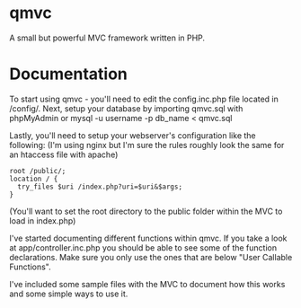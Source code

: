 # qmvc
A small but powerful MVC framework written in PHP.

# Documentation

To start using qmvc - you'll need to edit the config.inc.php file located in /config/. Next, setup your database by importing qmvc.sql with phpMyAdmin or mysql -u username -p db_name < qmvc.sql

Lastly, you'll need to setup your webserver's configuration like the following:
(I'm using nginx but I'm sure the rules roughly look the same for an htaccess file with apache)
```
root /public/;
location / {
  try_files $uri /index.php?uri=$uri&$args;
}
```
(You'll want to set the root directory to the public folder within the MVC to load in index.php)

I've started documenting different functions within qmvc. If you take a look at app/controller.inc.php you should be able to see some of the function declarations. Make sure you only use the ones that are below "User Callable Functions".

I've included some sample files with the MVC to document how this works and some simple ways to use it.

